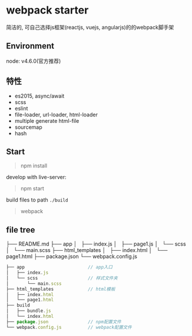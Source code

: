 # webpack starter

简洁的, 可自己选择js框架(reactjs, vuejs, angularjs)的的webpack脚手架

## Environment

node: v4.6.0(官方推荐)

## 特性

- es2015, async/await
- scss
- eslint
- file-loader, url-loader, html-loader
- multiple generate html-file
- sourcemap
- hash

## Start 

> npm install

develop with live-server:

> npm start

build files to path `./build`
> webpack

## file tree
├── README.md
├── app
│   ├── index.js
│   ├── page1.js
│   └── scss
│       └── main.scss
├── html_templates
│   ├── index.html
│   └── page1.html
├── package.json
└── webpack.config.js

```js
├── app                        // app入口
│   ├── index.js              
│   └── scss                   // 样式文件夹
│       └── main.scss
├── html_templates             // html模板
│   ├── index.html               
│   └── page1.html               
├── build                        
│   ├── bundle.js
│   └── index.html
├── package.json               // npm配置文件
└── webpack.config.js          // webpack配置文件
```